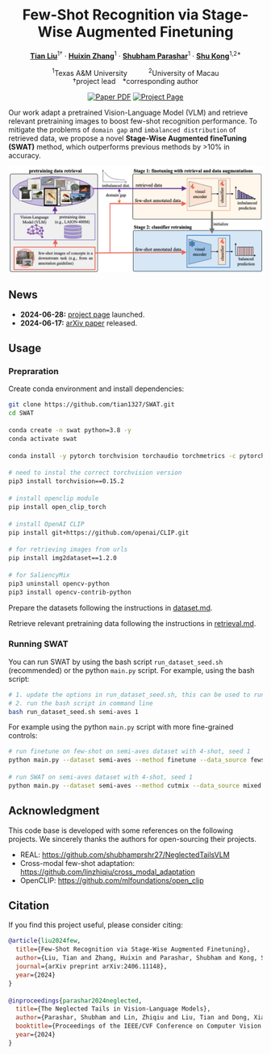 <div align="center">
<h1>Few-Shot Recognition via Stage-Wise Augmented Finetuning</h1>

[**Tian Liu**](https://tian1327.github.io/)<sup>1&dagger;</sup> · [**Huixin Zhang**](https://www.linkedin.com/in/huixin-zhang-a2670a229/)<sup>1</sup> · [**Shubham Parashar**](https://shubhamprshr27.github.io/)<sup>1</sup> · [**Shu Kong**](https://aimerykong.github.io/)<sup>1,2*</sup>

<sup>1</sup>Texas A&M University&emsp;&emsp;&emsp;<sup>2</sup>University of Macau
<br>
&dagger;project lead&emsp;*corresponding author

<a href="https://arxiv.org/abs/2406.11148"><img src='https://img.shields.io/badge/arXiv-SWAT-red' alt='Paper PDF'></a>
<a href='https://tian1327.github.io/SWAT/'><img src='https://img.shields.io/badge/Project_Page-SWAT-green' alt='Project Page'></a>
<!-- <a href='https://huggingface.co/spaces/depth-anything/Depth-Anything-V2'><img src='https://img.shields.io/badge/%F0%9F%A4%97%20Hugging%20Face-Spaces-blue'></a>
<a href='https://huggingface.co/datasets/depth-anything/DA-2K'><img src='https://img.shields.io/badge/Benchmark-DA--2K-yellow' alt='Benchmark'></a> -->
</div>

Our work adapt a pretrained Vision-Language Model (VLM) and retrieve relevant pretraining images to boost few-shot recognition performance.
To mitigate the problems of `domain gap` and `imbalanced distribution` of retrieved data, we propose a novel **Stage-Wise Augmented fineTuning (SWAT)** method, which outperforms previous methods by >10% in accuracy.


![teaser](assets/teaser_v7.png)

## News

- **2024-06-28:** [project page](https://tian1327.github.io/SWAT/) launched.
- **2024-06-17:** [arXiv paper](https://arxiv.org/abs/2406.11148) released.


<!-- ## Finetuned Models

We provide SWAT finetuned model (based on OpenCLIP ViT-B/32) for each dataset experimented in the paper:

| Dataset | Size | Checkpoint |
|:-|:-|:-:|
| Semi-Aves |  | [Download]() |
| Flowers102 |  | [Download]() |
| FGVC-Aircraft |  | [Download]() |
| EuroSAT |  | [Download]() |
| DTD |  | [Download]() | -->


## Usage

### Prepraration
Create conda environment and install dependencies:
```bash
git clone https://github.com/tian1327/SWAT.git 
cd SWAT

conda create -n swat python=3.8 -y
conda activate swat

conda install -y pytorch torchvision torchaudio torchmetrics -c pytorch

# need to instal the correct torchvision version
pip3 install torchvision==0.15.2

# install openclip module
pip install open_clip_torch

# install OpenAI CLIP
pip install git+https://github.com/openai/CLIP.git

# for retrieving images from urls
pip install img2dataset==1.2.0

# for SaliencyMix
pip3 uninstall opencv-python
pip3 install opencv-contrib-python

```

Prepare the datasets following the instructions in [dataset.md](./dataset.md).

Retrieve relevant pretraining data following the instructions in [retrieval.md](./retrieval/retrieval.md).


<!-- ### Test our model checkpoints
Download the checkpoints listed [here](#finetuned-models) and put them under the `checkpoints` directory.

```bash
# coming soon

``` -->

### Running SWAT

You can run SWAT by using the bash script `run_dataset_seed.sh` (recommended) or the python `main.py` script.
For example, using the bash script:
```bash
# 1. update the options in run_dataset_seed.sh, this can be used to run a batch of experiments
# 2. run the bash script in command line
bash run_dataset_seed.sh semi-aves 1
```

For example using the python `main.py` script with more fine-grained controls:
```bash
# run finetune on few-shot on semi-aves dataset with 4-shot, seed 1
python main.py --dataset semi-aves --method finetune --data_source fewshot --cls_init REAL-Prompt --shots 4 --seed 1 --epochs 50 --bsz 32 --log_mode both --retrieval_split T2T500+T2I0.25.txt --model_cfg vitb32_openclip_laion400m --folder output/test_finetune_on_fewshot

# run SWAT on semi-aves dataset with 4-shot, seed 1
python main.py --dataset semi-aves --method cutmix --data_source mixed --cls_init REAL-Prompt --shots 4 --seed 1 --epochs 50 --bsz 32 --log_mode both --retrieval_split T2T500+T2I0.25.txt --model_cfg vitb32_openclip_laion400m --folder output/test_swat

```


## Acknowledgment
This code base is developed with some references on the following projects. We sincerely thanks the authors for open-sourcing their projects.

- REAL: https://github.com/shubhamprshr27/NeglectedTailsVLM
- Cross-modal few-shot adaptation: https://github.com/linzhiqiu/cross_modal_adaptation
- OpenCLIP: https://github.com/mlfoundations/open_clip 

## Citation

If you find this project useful, please consider citing:

```bibtex
@article{liu2024few,
  title={Few-Shot Recognition via Stage-Wise Augmented Finetuning},
  author={Liu, Tian and Zhang, Huixin and Parashar, Shubham and Kong, Shu},
  journal={arXiv preprint arXiv:2406.11148},
  year={2024}
}

@inproceedings{parashar2024neglected,
  title={The Neglected Tails in Vision-Language Models},
  author={Parashar, Shubham and Lin, Zhiqiu and Liu, Tian and Dong, Xiangjue and Li, Yanan and Ramanan, Deva and Caverlee, James and Kong, Shu},
  booktitle={Proceedings of the IEEE/CVF Conference on Computer Vision and Pattern Recognition (CVPR)},
  year={2024}
}

```